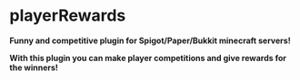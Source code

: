 # playerRewards

__Funny and competitive plugin for Spigot/Paper/Bukkit minecraft servers!__

__With this plugin you can make player competitions and give rewards for the winners!__


